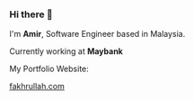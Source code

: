 ### Hi there 👋

I'm **Amir**, Software Engineer based in Malaysia.

Currently working at **Maybank**

My Portfolio Website:

[fakhrullah.com](https://fakhrullah.com)
